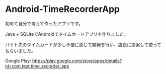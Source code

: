 # Android-TimeRecorderApp
初めて自分で考えて作ったアプリです。

Java + SQLiteでAndroidでタイムカードアプリを作りました。

バイト先のタイムカードが少し不便に感じて開発を行い、店長に提案して使ってもらいました。

Google Play: https://play.google.com/store/apps/details?id=com.test.time_recorder_app

